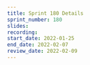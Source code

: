 ```yaml
---
title: Sprint 180 Details
sprint_number: 180
slides:
recording:
start_date: 2022-01-25
end_date: 2022-02-07
review_date: 2022-02-09
---
```

